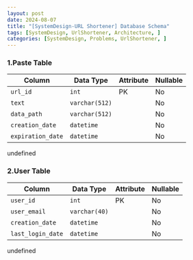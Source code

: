 ```yaml
---
layout: post
date: 2024-08-07
title: "[SystemDesign-URL Shortener] Database Schema"
tags: [SystemDesign, UrlShortener, Architecture, ]
categories: [SystemDesign, Problems, UrlShortener, ]
---
```



### 1.Paste Table


| Column            | Data Type      | Attribute | Nullable |
| ----------------- | -------------- | --------- | -------- |
| `url_id`          | `int`          | PK        | No       |
| `text`            | `varchar(512)` |           | No       |
| `data_path`       | `varchar(512)` |           | No       |
| `creation_date`   | `datetime`     |           | No       |
| `expiration_date` | `datetime`     |           | No       |

undefined
### 2.User Table


| Column            | Data Type     | Attribute | Nullable |
| ----------------- | ------------- | --------- | -------- |
| `user_id`         | `int`         | PK        | No       |
| `user_email`      | `varchar(40)` |           | No       |
| `creation_date`   | `datetime`    |           | No       |
| `last_login_date` | `datetime`    |           | No       |

undefined